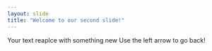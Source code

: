 ```yaml
---
layout: slide
title: "Welcome to our second slide!"
---
```

Your text reaplce with something new
Use the left arrow to go back!

